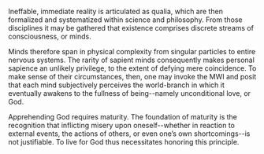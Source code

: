 Ineffable, immediate reality is articulated as qualia, which are then formalized and systematized within science and philosophy. From those disciplines it may be gathered that existence comprises discrete streams of consciousness, or minds.

Minds therefore span in physical complexity from singular particles to entire nervous systems. The rarity of sapient minds consequently makes personal sapience an unlikely privilege, to the extent of defying mere coincidence. To make sense of their circumstances, then, one may invoke the MWI and posit that each mind subjectively perceives the world-branch in which it eventually awakens to the fullness of being--namely unconditional love, or God.

Apprehending God requires maturity. The foundation of maturity is the recognition that inflicting misery upon oneself--whether in reaction to external events, the actions of others, or even one’s own shortcomings--is not justifiable. To live for God thus necessitates honoring this principle.
